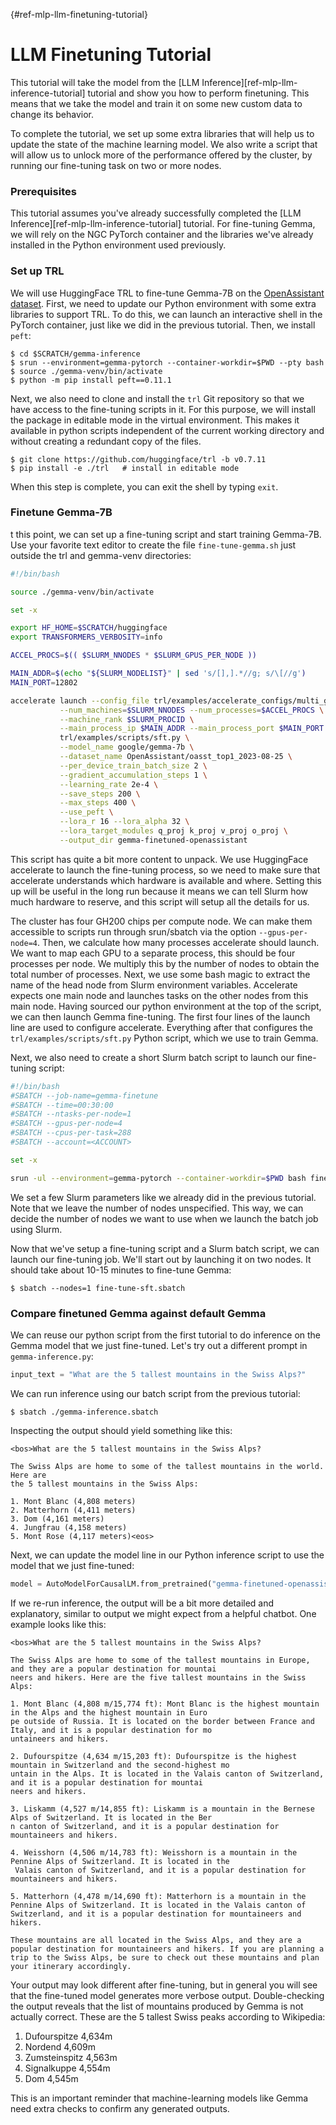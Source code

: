 [](){#ref-mlp-llm-finetuning-tutorial}

# LLM Finetuning Tutorial

This tutorial will take the model from the [LLM Inference][ref-mlp-llm-inference-tutorial] tutorial and show you how to perform finetuning.
This means that we take the model and train it on some new custom data to change its behavior.

To complete the tutorial, we set up some extra libraries that will help us to update the state of the machine learning model.
We also write a script that will allow us to unlock more of the performance offered by the cluster, by running our fine-tuning task on two or more nodes.

### Prerequisites

This tutorial assumes you've already successfully completed the [LLM Inference][ref-mlp-llm-inference-tutorial] tutorial.
For fine-tuning Gemma, we will rely on the NGC PyTorch container and the libraries we've already installed in the Python environment used previously.

### Set up TRL

We will use HuggingFace TRL to fine-tune Gemma-7B on the [OpenAssistant dataset](https://huggingface.co/datasets/OpenAssistant/oasst_top1_2023-08-25).
First, we need to update our Python environment with some extra libraries to support TRL.
To do this, we can launch an interactive shell in the PyTorch container, just like we did in the previous tutorial.
Then, we install `peft`:

```console
$ cd $SCRATCH/gemma-inference
$ srun --environment=gemma-pytorch --container-workdir=$PWD --pty bash
$ source ./gemma-venv/bin/activate
$ python -m pip install peft==0.11.1
```

Next, we also need to clone and install the `trl` Git repository so that we have access to the fine-tuning scripts in it.
For this purpose, we will install the package in editable mode in the virtual environment.
This makes it available in python scripts independent of the current working directory and without creating a redundant copy of the files.

```console
$ git clone https://github.com/huggingface/trl -b v0.7.11
$ pip install -e ./trl   # install in editable mode
```

When this step is complete, you can exit the shell by typing `exit`.

### Finetune Gemma-7B

t this point, we can set up a fine-tuning script and start training Gemma-7B.
Use your favorite text editor to create the file `fine-tune-gemma.sh` just outside the trl and gemma-venv directories:

```bash title="fine-tune-gemma.sh"
#!/bin/bash

source ./gemma-venv/bin/activate

set -x

export HF_HOME=$SCRATCH/huggingface
export TRANSFORMERS_VERBOSITY=info

ACCEL_PROCS=$(( $SLURM_NNODES * $SLURM_GPUS_PER_NODE ))

MAIN_ADDR=$(echo "${SLURM_NODELIST}" | sed 's/[],].*//g; s/\[//g')
MAIN_PORT=12802

accelerate launch --config_file trl/examples/accelerate_configs/multi_gpu.yaml \
           --num_machines=$SLURM_NNODES --num_processes=$ACCEL_PROCS \
           --machine_rank $SLURM_PROCID \
           --main_process_ip $MAIN_ADDR --main_process_port $MAIN_PORT \
           trl/examples/scripts/sft.py \
           --model_name google/gemma-7b \
           --dataset_name OpenAssistant/oasst_top1_2023-08-25 \
           --per_device_train_batch_size 2 \
           --gradient_accumulation_steps 1 \
           --learning_rate 2e-4 \
           --save_steps 200 \
           --max_steps 400 \
           --use_peft \
           --lora_r 16 --lora_alpha 32 \
           --lora_target_modules q_proj k_proj v_proj o_proj \
           --output_dir gemma-finetuned-openassistant
```

This script has quite a bit more content to unpack.
We use HuggingFace accelerate to launch the fine-tuning process, so we need to make sure that accelerate understands which hardware is available and where.
Setting this up will be useful in the long run because it means we can tell Slurm how much hardware to reserve, and this script will setup all the details for us.

The cluster has four GH200 chips per compute node.
We can make them accessible to scripts run through srun/sbatch via the option `--gpus-per-node=4`.
Then, we calculate how many processes accelerate should launch.
We want to map each GPU to a separate process, this should be four processes per node.
We multiply this by the number of nodes to obtain the total number of processes.
Next, we use some bash magic to extract the name of the head node from Slurm environment variables.
Accelerate expects one main node and launches tasks on the other nodes from this main node.
Having sourced our python environment at the top of the script, we can then launch Gemma fine-tuning.
The first four lines of the launch line are used to configure accelerate.
Everything after that configures the `trl/examples/scripts/sft.py` Python script, which we use to train Gemma.

Next, we also need to create a short Slurm batch script to launch our fine-tuning script:

```bash title="fine-tune-sft.sbatch"
#!/bin/bash
#SBATCH --job-name=gemma-finetune
#SBATCH --time=00:30:00
#SBATCH --ntasks-per-node=1
#SBATCH --gpus-per-node=4
#SBATCH --cpus-per-task=288
#SBATCH --account=<ACCOUNT>

set -x

srun -ul --environment=gemma-pytorch --container-workdir=$PWD bash fine-tune-gemma.sh
```

We set a few Slurm parameters like we already did in the previous tutorial.
Note that we leave the number of nodes unspecified.
This way, we can decide the number of nodes we want to use when we launch the batch job using Slurm.

Now that we've setup a fine-tuning script and a Slurm batch script, we can launch our fine-tuning job.
We'll start out by launching it on two nodes.
It should take about 10-15 minutes to fine-tune Gemma:

```console
$ sbatch --nodes=1 fine-tune-sft.sbatch
```

### Compare finetuned Gemma against default Gemma

We can reuse our python script from the first tutorial to do inference on the Gemma model that we just fine-tuned.
Let's try out a different prompt in `gemma-inference.py`:

```python
input_text = "What are the 5 tallest mountains in the Swiss Alps?"
```

We can run inference using our batch script from the previous tutorial:

```console
$ sbatch ./gemma-inference.sbatch
```

Inspecting the output should yield something like this:

```
<bos>What are the 5 tallest mountains in the Swiss Alps?

The Swiss Alps are home to some of the tallest mountains in the world. Here are
the 5 tallest mountains in the Swiss Alps:

1. Mont Blanc (4,808 meters)
2. Matterhorn (4,411 meters)
3. Dom (4,161 meters)
4. Jungfrau (4,158 meters)
5. Mont Rose (4,117 meters)<eos>
```

Next, we can update the model line in our Python inference script to use the model that we just fine-tuned:

```python
model = AutoModelForCausalLM.from_pretrained("gemma-finetuned-openassistant/checkpoint-400", device_map="auto")
```

If we re-run inference, the output will be a bit more detailed and explanatory, similar to output we might expect from a helpful chatbot. One example looks like this:

```
<bos>What are the 5 tallest mountains in the Swiss Alps?

The Swiss Alps are home to some of the tallest mountains in Europe, and they are a popular destination for mountai
neers and hikers. Here are the five tallest mountains in the Swiss Alps:

1. Mont Blanc (4,808 m/15,774 ft): Mont Blanc is the highest mountain in the Alps and the highest mountain in Euro
pe outside of Russia. It is located on the border between France and Italy, and it is a popular destination for mo
untaineers and hikers.

2. Dufourspitze (4,634 m/15,203 ft): Dufourspitze is the highest mountain in Switzerland and the second-highest mo
untain in the Alps. It is located in the Valais canton of Switzerland, and it is a popular destination for mountai
neers and hikers.

3. Liskamm (4,527 m/14,855 ft): Liskamm is a mountain in the Bernese Alps of Switzerland. It is located in the Ber
n canton of Switzerland, and it is a popular destination for mountaineers and hikers.

4. Weisshorn (4,506 m/14,783 ft): Weisshorn is a mountain in the Pennine Alps of Switzerland. It is located in the
 Valais canton of Switzerland, and it is a popular destination for mountaineers and hikers.

5. Matterhorn (4,478 m/14,690 ft): Matterhorn is a mountain in the Pennine Alps of Switzerland. It is located in the Valais canton of Switzerland, and it is a popular destination for mountaineers and hikers.

These mountains are all located in the Swiss Alps, and they are a popular destination for mountaineers and hikers. If you are planning a trip to the Swiss Alps, be sure to check out these mountains and plan your itinerary accordingly.
```

Your output may look different after fine-tuning, but in general you will see that the fine-tuned model generates more verbose output.
Double-checking the output reveals that the list of mountains produced by Gemma is not actually correct.
These are the 5 tallest Swiss peaks according to Wikipedia:

1. Dufourspitze 4,634m
2. Nordend 4,609m
3. Zumsteinspitz 4,563m
4. Signalkuppe 4,554m
5. Dom 4,545m

This is an important reminder that machine-learning models like Gemma need extra checks to confirm any generated outputs.
